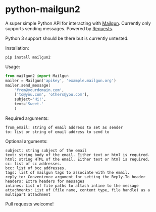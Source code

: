 python-mailgun2
===============

A super simple Python API for interacting with [Mailgun](http://www.mailgun.com/).
Currently only supports sending messages. Powered by
[Requests](http://docs.python-requests.org/en/latest/).

Python 3 support should be there but is currently untested.

Installation:

```shell
pip install mailgun2
```

Usage:

```python
from mailgun2 import Mailgun
mailer = Mailgun('apikey', 'example.mailgun.org')
mailer.send_message(
    'from@yourdomain.com',
    ['to@you.com', 'others@you.com'],
    subject='Hi!',
    text='Sweet.'
    )
```

Required arguments:
```
from_email: string of email address to set as sender
to: list or string of email address to send to
```

Optional arguments:

```
subject: string subject of the email
text: string body of the email. Either text or html is required.
html: string HTML of the email. Either text or html is required.
cc: list of cc addresses.
bcc: list of bcc addresses.
tags: list of mailgun tags to associate with the email.
reply_to: Convenience argument for setting the Reply-To header
headers: Extra headers for messages
inlines: List of file paths to attach inline to the message
attachments: List of (file name, content type, file handle) as a multipart attachment
```

Pull requests welcome!

